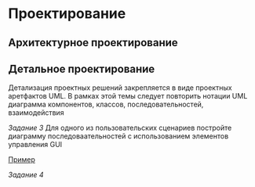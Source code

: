 # Проектирование

## Архитектурное проектирование

## Детальное проектирование
Детализация проектных решений закрепляется в виде проектных аретфактов UML. В рамках этой темы следует повторить нотации UML диаграмма компонентов, классов, последовательностей, взаимодействия


_Задание 3_ Для одного из пользовательских сценариев постройте диаграмму последоваательностей с использованием элементов управления GUI

[Пример](https://github.com/olgmina/SWEngineering-technics.github.io/blob/e8679238e19c82118510f8a239dfa5fc345eaccf/design/%D0%9F%D1%80%D0%B8%D0%BC%D0%B5%D1%80%D1%8B%20%D0%BF%D0%BE%D1%81%D1%82%D1%80%D0%BE%D0%B5%D0%BD%D0%B8%D1%8F%20%D0%B4%D0%B8%D0%B0%D0%B3%D1%80%D0%B0%D0%BC%D0%BC%20%D0%BF%D0%BE%D1%81%D0%BB%D0%B5%D0%B4%D0%BE%D0%B2%D0%B0%D1%82%D0%B5%D0%BB%D1%8C%D0%BD%D0%BE%D1%81%D1%82%D0%B5%D0%B9.pdf)

_Задание 4_
